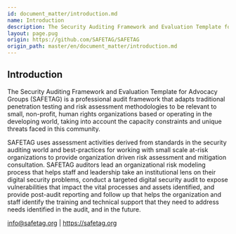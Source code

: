 ```yaml
---
id: document_matter/introduction.md
name: Introduction
description: The Security Auditing Framework and Evaluation Template for Advocacy Groups (SAFETAG) is a professional audit framework that adapts traditional penetration testing and risk assessment methodologies to be relevant to small,...
layout: page.pug
origin: https://github.com/SAFETAG/SAFETAG
origin_path: master/en/document_matter/introduction.md
---
```

## Introduction

The Security Auditing Framework and Evaluation Template for Advocacy Groups (SAFETAG) is a professional audit framework that adapts traditional penetration testing and risk assessment methodologies to be relevant to small, non-profit, human rights organizations based or operating in the developing world, taking into account the capacity constraints and unique threats faced in this community.

SAFETAG uses assessment activities derived from standards in the security auditing world and best-practices for working with small scale at-risk organizations to provide organization driven risk assessment and mitigation consultation. SAFETAG auditors lead an organizational risk modeling process that helps staff and leadership take an institutional lens on their digital security problems, conduct a targeted digital security audit to expose vulnerabilities that impact the vital processes and assets identified, and provide post-audit reporting and follow up that helps the organization and staff identify the training and technical support that they need to address needs identified in the audit, and in the future.

info@safetag.org | https://safetag.org



